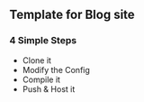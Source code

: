 ## Template for Blog site


### 4 Simple Steps
- Clone it
- Modify the Config
- Compile it
- Push & Host it 